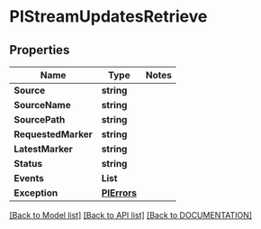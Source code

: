 # PIStreamUpdatesRetrieve

## Properties
Name | Type | Notes
------------ | ------------- | -------------
**Source** | **string**
**SourceName** | **string**
**SourcePath** | **string**
**RequestedMarker** | **string**
**LatestMarker** | **string**
**Status** | **string**
**Events** | **List<PIDataPipeEvent>**
**Exception** | **[**PIErrors**](../Model/PIErrors.md)**

[[Back to Model list]](../../DOCUMENTATION.md#documentation-for-models) [[Back to API list]](../../DOCUMENTATION.md#documentation-for-api-endpoints) [[Back to DOCUMENTATION]](../../DOCUMENTATION.md)
